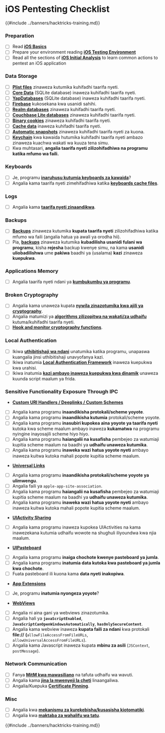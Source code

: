 # iOS Pentesting Checklist

{{#include ../banners/hacktricks-training.md}}

### Preparation

- [ ] Read [**iOS Basics**](ios-pentesting/ios-basics.md)
- [ ] Prepare your environment reading [**iOS Testing Environment**](ios-pentesting/ios-testing-environment.md)
- [ ] Read all the sections of [**iOS Initial Analysis**](ios-pentesting/#initial-analysis) to learn common actions to pentest an iOS application

### Data Storage

- [ ] [**Plist files**](ios-pentesting/#plist) zinaweza kutumika kuhifadhi taarifa nyeti.
- [ ] [**Core Data**](ios-pentesting/#core-data) (SQLite database) inaweza kuhifadhi taarifa nyeti.
- [ ] [**YapDatabases**](ios-pentesting/#yapdatabase) (SQLite database) inaweza kuhifadhi taarifa nyeti.
- [ ] [**Firebase**](ios-pentesting/#firebase-real-time-databases) kukosekana kwa usanidi sahihi.
- [ ] [**Realm databases**](ios-pentesting/#realm-databases) zinaweza kuhifadhi taarifa nyeti.
- [ ] [**Couchbase Lite databases**](ios-pentesting/#couchbase-lite-databases) zinaweza kuhifadhi taarifa nyeti.
- [ ] [**Binary cookies**](ios-pentesting/#cookies) zinaweza kuhifadhi taarifa nyeti.
- [ ] [**Cache data**](ios-pentesting/#cache) inaweza kuhifadhi taarifa nyeti.
- [ ] [**Automatic snapshots**](ios-pentesting/#snapshots) zinaweza kuhifadhi taarifa nyeti za kuona.
- [ ] [**Keychain**](ios-pentesting/#keychain) kwa kawaida hutumika kuhifadhi taarifa nyeti ambazo zinaweza kuachwa wakati wa kuuza tena simu.
- [ ] Kwa muhtasari, **angalia taarifa nyeti zilizohifadhiwa na programu katika mfumo wa faili.**

### Keyboards

- [ ] Je, programu [**inaruhusu kutumia keyboards za kawaida**](ios-pentesting/#custom-keyboards-keyboard-cache)?
- [ ] Angalia kama taarifa nyeti zimehifadhiwa katika [**keyboards cache files**](ios-pentesting/#custom-keyboards-keyboard-cache).

### **Logs**

- [ ] Angalia kama [**taarifa nyeti zinaandikwa**](ios-pentesting/#logs).

### Backups

- [ ] [**Backups**](ios-pentesting/#backups) zinaweza kutumika **kupata taarifa nyeti** zilizohifadhiwa katika mfumo wa faili (angalia hatua ya awali ya orodha hii).
- [ ] Pia, [**backups**](ios-pentesting/#backups) zinaweza kutumika **kubadilisha usanidi fulani wa programu**, kisha **rejesha** backup kwenye simu, na kama **usanidi uliobadilishwa** ume **pakiwa** baadhi ya (usalama) **kazi** zinaweza **kuepukwa**.

### **Applications Memory**

- [ ] Angalia taarifa nyeti ndani ya [**kumbukumbu ya programu**](ios-pentesting/#testing-memory-for-sensitive-data).

### **Broken Cryptography**

- [ ] Angalia kama unaweza kupata [**nywila zinazotumika kwa ajili ya cryptography**](ios-pentesting/#broken-cryptography).
- [ ] Angalia matumizi ya [**algorithms zilizopitwa na wakati/za udhaifu**](ios-pentesting/#broken-cryptography) kutuma/kuhifadhi taarifa nyeti.
- [ ] [**Hook and monitor cryptography functions**](ios-pentesting/#broken-cryptography).

### **Local Authentication**

- [ ] Ikiwa [**uthibitishaji wa ndani**](ios-pentesting/#local-authentication) unatumika katika programu, unapaswa kuangalia jinsi uthibitishaji unavyofanya kazi.
- [ ] Ikiwa inatumia [**Local Authentication Framework**](ios-pentesting/#local-authentication-framework) inaweza kuepukwa kwa urahisi.
- [ ] Ikiwa inatumia [**kazi ambayo inaweza kuepukwa kwa dinamik**](ios-pentesting/#local-authentication-using-keychain) unaweza kuunda script maalum ya frida.

### Sensitive Functionality Exposure Through IPC

- [**Custom URI Handlers / Deeplinks / Custom Schemes**](ios-pentesting/#custom-uri-handlers-deeplinks-custom-schemes)
- [ ] Angalia kama programu **inaandikisha protokali/scheme yoyote**.
- [ ] Angalia kama programu **inaandikisha kutumia** protokali/scheme yoyote.
- [ ] Angalia kama programu **inasubiri kupokea aina yoyote ya taarifa nyeti** kutoka kwa scheme maalum ambayo inaweza **kukamatwa** na programu nyingine inayosajili scheme hiyo hiyo.
- [ ] Angalia kama programu **haiangalii na kusafisha** pembejeo za watumiaji kupitia scheme maalum na baadhi ya **udhaifu unaweza kutumika**.
- [ ] Angalia kama programu **inaweka wazi hatua yoyote nyeti** ambayo inaweza kuitwa kutoka mahali popote kupitia scheme maalum.
- [**Universal Links**](ios-pentesting/#universal-links)
- [ ] Angalia kama programu **inaandikisha protokali/scheme yoyote ya ulimwengu**.
- [ ] Angalia faili ya `apple-app-site-association`.
- [ ] Angalia kama programu **haiangalii na kusafisha** pembejeo za watumiaji kupitia scheme maalum na baadhi ya **udhaifu unaweza kutumika**.
- [ ] Angalia kama programu **inaweka wazi hatua yoyote nyeti** ambayo inaweza kuitwa kutoka mahali popote kupitia scheme maalum.
- [**UIActivity Sharing**](ios-pentesting/ios-uiactivity-sharing.md)
- [ ] Angalia kama programu inaweza kupokea UIActivities na kama inawezekana kutumia udhaifu wowote na shughuli iliyoundwa kwa njia maalum.
- [**UIPasteboard**](ios-pentesting/ios-uipasteboard.md)
- [ ] Angalia kama programu **inaiga chochote kwenye pasteboard ya jumla**.
- [ ] Angalia kama programu **inatumia data kutoka kwa pasteboard ya jumla kwa chochote**.
- [ ] Fuata pasteboard ili kuona kama **data nyeti inakopiwa**.
- [**App Extensions**](ios-pentesting/ios-app-extensions.md)
- [ ] Je, programu **inatumia nyongeza yoyote**?
- [**WebViews**](ios-pentesting/ios-webviews.md)
- [ ] Angalia ni aina gani ya webviews zinazotumika.
- [ ] Angalia hali ya **`javaScriptEnabled`**, **`JavaScriptCanOpenWindowsAutomatically`**, **`hasOnlySecureContent`**.
- [ ] Angalia kama webview inaweza **kupata faili za ndani** kwa protokali **file://** **(**`allowFileAccessFromFileURLs`, `allowUniversalAccessFromFileURLs`).
- [ ] Angalia kama Javascript inaweza kupata **mbinu za asili** (`JSContext`, `postMessage`).

### Network Communication

- [ ] Fanya [**MitM kwa mawasiliano**](ios-pentesting/#network-communication) na tafuta udhaifu wa wavuti.
- [ ] Angalia kama [**jina la mwenyeji la cheti**](ios-pentesting/#hostname-check) linaangaliwa.
- [ ] Angalia/Kuepuka [**Certificate Pinning**](ios-pentesting/#certificate-pinning).

### **Misc**

- [ ] Angalia kwa [**mekanismu za kurekebisha/kusasisha kiotomatiki**](ios-pentesting/#hot-patching-enforced-updateing).
- [ ] Angalia kwa [**maktaba za wahalifu wa tatu**](ios-pentesting/#third-parties).

{{#include ../banners/hacktricks-training.md}}
